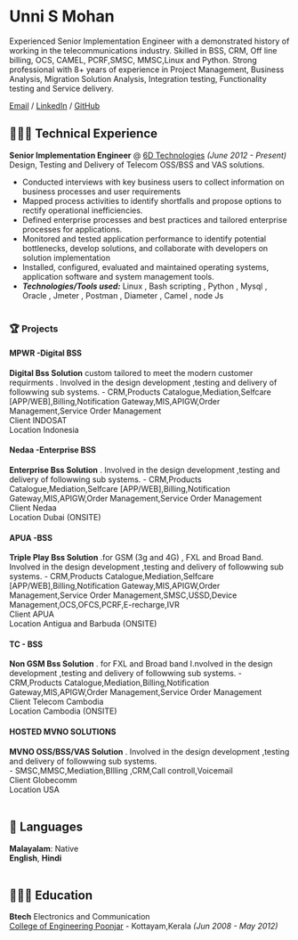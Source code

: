 # Unni S Mohan
Experienced Senior Implementation Engineer with a demonstrated history of working in the telecommunications industry. Skilled in BSS, CRM, Off line billing, OCS, CAMEL, PCRF,SMSC, MMSC,Linux and Python. Strong  professional with  8+ years of experience in Project Management, Business Analysis, Migration Solution Analysis, Integration testing, Functionality testing and Service delivery.

[Email](mailto:unnismohan@gmail.com) / [LinkedIn](https://www.linkedin.com/in/unni-s-mohan/) / [GitHub](https://github.com/unnismohan) 

## 👩🏼‍💻  Technical Experience
**Senior Implementation Engineer** @ [6D Technologies](https://6dtech.co.in/) _(June 2012 - Present)_ <br>
Design, Testing and Delivery of Telecom OSS/BSS and VAS solutions.
  - Conducted interviews with key business users to collect information on business processes and user requirements
  - Mapped process activities to identify shortfalls and propose options to rectify operational inefficiencies.
  - Defined enterprise processes and best practices and tailored enterprise processes for applications.
  - Monitored and tested application performance to identify potential bottlenecks, develop solutions, and collaborate with developers on solution implementation
  - Installed, configured, evaluated and maintained operating systems, application software and system management tools.
  - **_Technologies/Tools used:_** Linux , Bash scripting , Python , Mysql , Oracle , Jmeter , Postman , Diameter , Camel , node Js 
<br><br>
  ### 🏆 Projects
  #### MPWR -Digital BSS 
   **Digital Bss Solution** custom tailored to meet the modern customer requirments . Involved in the design development ,testing and delivery of followwing sub systems.
        - CRM,Products Catalogue,Mediation,Selfcare [APP/WEB],Billing,Notification Gateway,MIS,APIGW,Order Management,Service Order Management <br>
     Client INDOSAT <br>
     Location Indonesia
   #### Nedaa -Enterprise BSS
   **Enterprise Bss Solution** . Involved in the design development ,testing and delivery of followwing sub systems.
        - CRM,Products Catalogue,Mediation,Selfcare [APP/WEB],Billing,Notification Gateway,MIS,APIGW,Order Management,Service Order Management <br>
       Client Nedaa <br>
       Location Dubai (ONSITE)
   #### APUA -BSS
   **Triple Play  Bss Solution** .for GSM (3g and 4G) , FXL and Broad Band. Involved in the design development ,testing and delivery of followwing sub systems.
        - CRM,Products Catalogue,Mediation,Selfcare [APP/WEB],Billing,Notification Gateway,MIS,APIGW,Order Management,Service Order Management,SMSC,USSD,Device Management,OCS,OFCS,PCRF,E-recharge,IVR <br>
       Client APUA <br>
       Location Antigua and Barbuda (ONSITE)
   #### TC - BSS
   **Non GSM Bss Solution** . for FXL and Broad band I.nvolved in the design development ,testing and delivery of followwing sub systems.
        - CRM,Products Catalogue,Mediation,Billing,Notification Gateway,MIS,APIGW,Order Management,Service Order Management <br>
       Client Telecom Cambodia <br>
       Location Cambodia (ONSITE)
   #### HOSTED MVNO SOLUTIONS
   **MVNO OSS/BSS/VAS Solution** . Involved in the design development ,testing and delivery of followwing sub systems. <br>
        - SMSC,MMSC,Mediation,BIlling ,CRM,Call controll,Voicemail <br>
       Client Globecomm<br>
       Location USA
<br><br>
## 💬 Languages

**Malayalam**: Native <br>
**English**,
**Hindi**
<br><br>

## 👩🏼‍🎓 Education

**Btech** Electronics and Communication<br>
[College of Engineering Poonjar](http://www.cep.ac.in/) - Kottayam,Kerala _(Jun 2008 - May 2012)_ <br>
